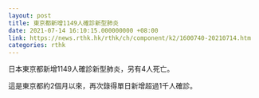 ```yaml
---
layout: post
title: 東京都新增1149人確診新型肺炎
date: 2021-07-14 16:10:15.000000000 +08:00
link: https://news.rthk.hk/rthk/ch/component/k2/1600740-20210714.htm
categories: rthk
---
```


日本東京都新增1149人確診新型肺炎，另有4人死亡。

這是東京都約2個月以來，再次錄得單日新增超過1千人確診。
